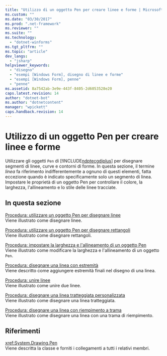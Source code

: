 ```yaml
---
title: "Utilizzo di un oggetto Pen per creare linee e forme | Microsoft Docs"
ms.custom: ""
ms.date: "03/30/2017"
ms.prod: ".net-framework"
ms.reviewer: ""
ms.suite: ""
ms.technology: 
  - "dotnet-winforms"
ms.tgt_pltfrm: ""
ms.topic: "article"
dev_langs: 
  - "jsharp"
helpviewer_keywords: 
  - "disegno"
  - "esempi [Windows Form], disegno di linee e forme"
  - "esempi [Windows Form], penne"
  - "penne"
ms.assetid: 8a7542ab-3e9e-443f-8405-2d6053528e20
caps.latest.revision: 14
author: "dotnet-bot"
ms.author: "dotnetcontent"
manager: "wpickett"
caps.handback.revision: 14
---
```

# Utilizzo di un oggetto Pen per creare linee e forme
Utilizzare gli oggetti `Pen` di [!INCLUDE[ndptecgdiplus](../../../../includes/ndptecgdiplus-md.md)] per disegnare segmenti di linee, curve e contorni di forme.  In questa sezione, il termine *linea* fa riferimento indifferentemente a ognuno di questi elementi, fatta eccezione quando è indicato specificamente solo un segmento di linea.  Impostare le proprietà di un oggetto Pen per controllare il colore, la larghezza, l'allineamento e lo stile delle linee tracciate.  
  
## In questa sezione  
 [Procedura: utilizzare un oggetto Pen per disegnare linee](../../../../docs/framework/winforms/advanced/how-to-use-a-pen-to-draw-lines.md)  
 Viene illustrato come disegnare linee.  
  
 [Procedura: utilizzare un oggetto Pen per disegnare rettangoli](../../../../docs/framework/winforms/advanced/how-to-use-a-pen-to-draw-rectangles.md)  
 Viene illustrato come disegnare rettangoli.  
  
 [Procedura: impostare la larghezza e l'allineamento di un oggetto Pen](../../../../docs/framework/winforms/advanced/how-to-set-pen-width-and-alignment.md)  
 Viene illustrato come modificare la larghezza e l'allineamento di un oggetto `Pen`.  
  
 [Procedura: disegnare una linea con estremità](../../../../docs/framework/winforms/advanced/how-to-draw-a-line-with-line-caps.md)  
 Viene descritto come aggiungere estremità finali nel disegno di una linea.  
  
 [Procedura: unire linee](../../../../docs/framework/winforms/advanced/how-to-join-lines.md)  
 Viene illustrato come unire due linee.  
  
 [Procedura: disegnare una linea tratteggiata personalizzata](../../../../docs/framework/winforms/advanced/how-to-draw-a-custom-dashed-line.md)  
 Viene illustrato come disegnare una linea tratteggiata.  
  
 [Procedura: disegnare una linea con riempimento a trama](../../../../docs/framework/winforms/advanced/how-to-draw-a-line-filled-with-a-texture.md)  
 Viene illustrato come disegnare una linea con una trama di riempimento.  
  
## Riferimenti  
 <xref:System.Drawing.Pen>  
 Viene descritta la classe e forniti i collegamenti a tutti i relativi membri.